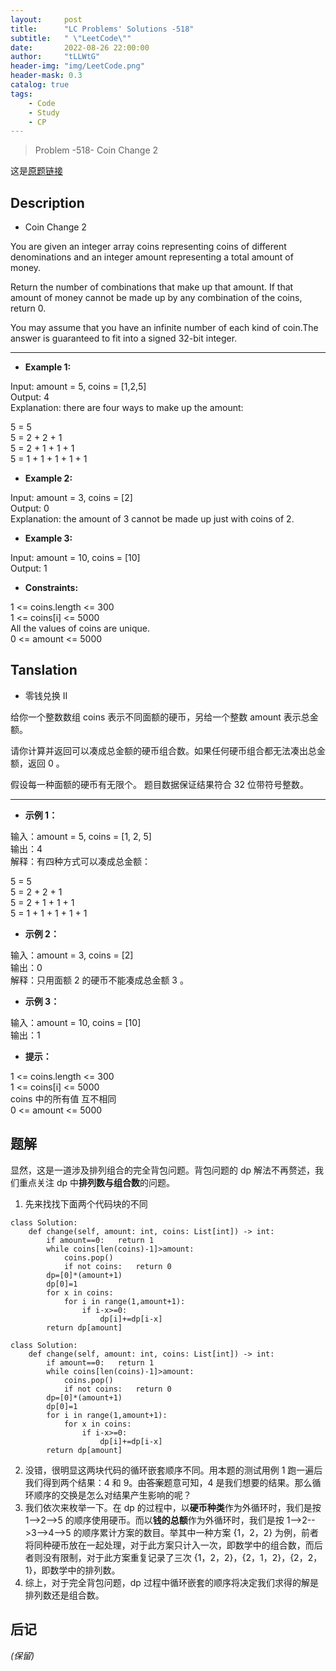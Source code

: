 ```yaml
---
layout:     post
title:      "LC Problems' Solutions -518"
subtitle:   " \"LeetCode\""
date:       2022-08-26 22:00:00
author:     "tLLWtG"
header-img: "img/LeetCode.png"
header-mask: 0.3
catalog: true
tags:
    - Code
    - Study
    - CP
---
```


>Problem -518- Coin Change 2

这是[原题链接](https://leetcode.cn/problems/coin-change-2/)

## Description
* Coin Change 2

You are given an integer array coins representing coins of different denominations and an integer amount representing a total amount of money.

Return the number of combinations that make up that amount. If that amount of money cannot be made up by any combination of the coins, return 0.

You may assume that you have an infinite number of each kind of coin.The answer is guaranteed to fit into a signed 32-bit integer.

---

* **Example 1:**

Input: amount = 5, coins = [1,2,5]  
Output: 4  
Explanation: there are four ways to make up the amount:

5 = 5  
5 = 2 + 2 + 1  
5 = 2 + 1 + 1 + 1  
5 = 1 + 1 + 1 + 1 + 1

* **Example 2:**

Input: amount = 3, coins = [2]  
Output: 0  
Explanation: the amount of 3 cannot be made up just with coins of 2.
* **Example 3:**

Input: amount = 10, coins = [10]  
Output: 1
 

* **Constraints:**

1 <= coins.length <= 300  
1 <= coins[i] <= 5000  
All the values of coins are unique.  
0 <= amount <= 5000

## Tanslation
* 零钱兑换 II

给你一个整数数组 coins 表示不同面额的硬币，另给一个整数 amount 表示总金额。

请你计算并返回可以凑成总金额的硬币组合数。如果任何硬币组合都无法凑出总金额，返回 0 。

假设每一种面额的硬币有无限个。 题目数据保证结果符合 32 位带符号整数。

---

* **示例 1：**

输入：amount = 5, coins = [1, 2, 5]  
输出：4  
解释：有四种方式可以凑成总金额：

5 = 5  
5 = 2 + 2 + 1  
5 = 2 + 1 + 1 + 1  
5 = 1 + 1 + 1 + 1 + 1

* **示例 2：**

输入：amount = 3, coins = [2]  
输出：0  
解释：只用面额 2 的硬币不能凑成总金额 3 。

* **示例 3：**

输入：amount = 10, coins = [10]  
输出：1
 

* **提示：**

1 <= coins.length <= 300  
1 <= coins[i] <= 5000  
coins 中的所有值 互不相同  
0 <= amount <= 5000

## 题解

显然，这是一道涉及排列组合的完全背包问题。背包问题的 dp 解法不再赘述，我们重点关注 dp 中**排列数与组合数**的问题。

1. 先来找找下面两个代码块的不同
```
class Solution:
    def change(self, amount: int, coins: List[int]) -> int:
        if amount==0:   return 1
        while coins[len(coins)-1]>amount:
            coins.pop()
            if not coins:   return 0
        dp=[0]*(amount+1)
        dp[0]=1
        for x in coins:
            for i in range(1,amount+1):
                if i-x>=0:
                    dp[i]+=dp[i-x]
        return dp[amount]
```
```
class Solution:
    def change(self, amount: int, coins: List[int]) -> int:
        if amount==0:   return 1
        while coins[len(coins)-1]>amount:
            coins.pop()
            if not coins:   return 0
        dp=[0]*(amount+1)
        dp[0]=1
        for i in range(1,amount+1):
            for x in coins:
                if i-x>=0:
                    dp[i]+=dp[i-x]
        return dp[amount]
```
2. 没错，很明显这两块代码的循环嵌套顺序不同。用本题的测试用例 1 跑一遍后我们得到两个结果：4 和 9。由~~答案~~题意可知，4 是我们想要的结果。那么循环顺序的交换是怎么对结果产生影响的呢？
3. 我们依次来枚举一下。在 dp 的过程中，以**硬币种类**作为外循环时，我们是按 1-->2-->5 的顺序使用硬币。而以**钱的总额**作为外循环时，我们是按 1-->2-->3-->4-->5 的顺序累计方案的数目。举其中一种方案 {1，2，2} 为例，前者将同种硬币放在一起处理，对于此方案只计入一次，即数学中的组合数，而后者则没有限制，对于此方案重复记录了三次 {1，2，2}，{2，1，2}，{2，2，1}，即数学中的排列数。
4. 综上，对于完全背包问题，dp 过程中循环嵌套的顺序将决定我们求得的解是排列数还是组合数。

## 后记

*(保留)*


<!-- *———      __ 后记于 __* -->
